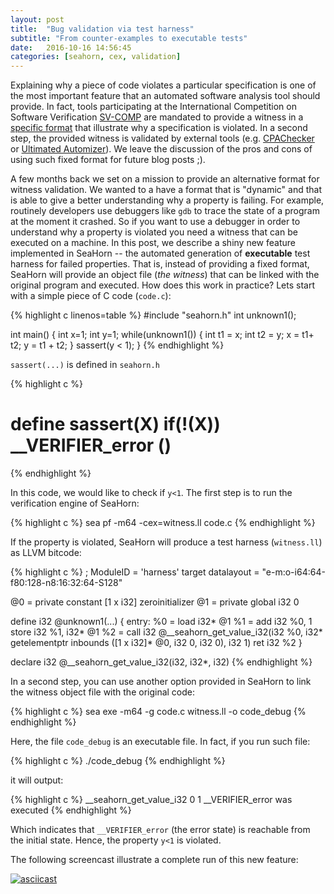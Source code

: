 ```yaml
---
layout: post
title:  "Bug validation via test harness"
subtitle: "From counter-examples to executable tests"
date:   2016-10-16 14:56:45
categories: [seahorn, cex, validation]
---
```


Explaining why a piece of code violates a particular specification is one of the most important feature that an automated software analysis tool should provide. In fact, tools participating at the International Competition on Software Verification [SV-COMP](http://sv-comp.sosy-lab.org/2017/) are mandated to provide a witness in a [specific format](https://github.com/sosy-lab/sv-witnesses/) that illustrate why a specification is violated. In a second step, the provided witness is validated by external tools (e.g. [CPAChecker](https://cpachecker.sosy-lab.org/) or [Ultimated Automizer](https://monteverdi.informatik.uni-freiburg.de/tomcat/Website/?ui=tool&tool=automizer)). We leave the discussion of the pros and cons of using such fixed format for future blog posts ;).

A few months back we set on a mission to provide an alternative format for witness validation. We wanted to a have a format that is "dynamic" and that is able to give a better understanding why a property is failing. For example, routinely developers use debuggers like `gdb` to trace the state of a  program at the moment it crashed. So if you want to use a debugger in order to understand why a property is violated you need a witness that can be executed on a machine. In this post, we describe a shiny new feature implemented in SeaHorn -- the automated generation of **executable** test harness for failed properties. That is, instead of providing a fixed format, SeaHorn will provide an object file (*the witness*) that can be linked with the original program and executed. How does this work in practice? Lets start with a simple piece of C code (`code.c`):

{% highlight c linenos=table %}
#include "seahorn.h"
int unknown1();

 int main() {
 int x=1; int y=1;
 while(unknown1()) {
   int t1 = x;
   int t2 = y;
   x = t1+ t2;
   y = t1 + t2;
  }
   sassert(y < 1);
 }
{% endhighlight %}

 `sassert(...)` is defined in `seahorn.h`

{% highlight c %}
 # define sassert(X) if(!(X)) __VERIFIER_error ()
{% endhighlight %}

In this code, we would like to check if `y<1`. The first step is to run the verification engine of SeaHorn:

{% highlight c %}
sea pf -m64 -cex=witness.ll code.c
{% endhighlight %}

If the property is violated, SeaHorn will produce a test harness (`witness.ll`) as LLVM bitcode:

{% highlight c %}
; ModuleID = 'harness'
target datalayout = "e-m:o-i64:64-f80:128-n8:16:32:64-S128"

@0 = private constant [1 x i32] zeroinitializer
@1 = private global i32 0

define i32 @unknown1(...) {
entry:
  %0 = load i32* @1
  %1 = add i32 %0, 1
  store i32 %1, i32* @1
  %2 = call i32 @__seahorn_get_value_i32(i32 %0, i32* getelementptr
                                    inbounds ([1 x i32]* @0, i32 0, i32 0),
                                    i32 1)
  ret i32 %2
}

declare i32 @__seahorn_get_value_i32(i32, i32*, i32)
{% endhighlight %}

In a second step, you can use another option provided in SeaHorn to link the witness object file with the original code:

{% highlight c %}
sea exe -m64 -g code.c witness.ll -o code_debug
{% endhighlight %}

Here, the file `code_debug` is an executable file. In fact, if you run such file:

{% highlight c %}
./code_debug
{% endhighlight %}

it will output:

{% highlight c %}
__seahorn_get_value_i32 0 1
__VERIFIER_error was executed
{% endhighlight %}

Which indicates that `__VERIFIER_error` (the error state) is reachable from the initial state. Hence, the property `y<1` is violated.

The following screencast illustrate a complete run of this new feature:

[![asciicast](https://asciinema.org/a/5jer5yp602ys6x885yl2674yw.png)](https://asciinema.org/a/5jer5yp602ys6x885yl2674yw)
